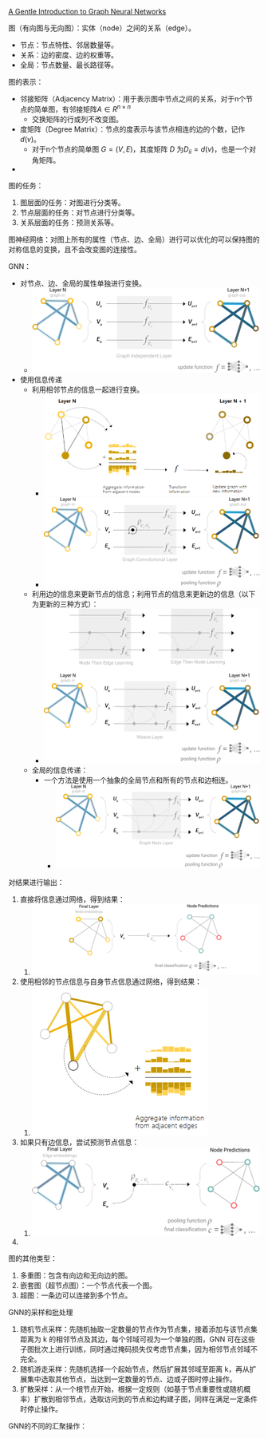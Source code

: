 [A Gentle Introduction to Graph Neural Networks](https://distill.pub/2021/gnn-intro/)

图（有向图与无向图）：实体（node）之间的关系（edge）。

+ 节点：节点特性、邻居数量等。
+ 关系：边的密度、边的权重等。
+ 全局：节点数量、最长路径等。

图的表示：

+ 邻接矩阵（Adjacency Matrix）：用于表示图中节点之间的关系，对于n个节点的简单图，有邻接矩阵$A\in R^{n\times n}$
  + 交换矩阵的行或列不改变图。
+ 度矩阵（Degree Matrix）：节点的度表示与该节点相连的边的个数，记作 $d(v)$。
  + 对于n个节点的简单图 $G=(V, E)$，其度矩阵 $D$ 为$D_{ii}=d(v)$，也是一个对角矩阵。
+ 

图的任务：

1. 图层面的任务：对图进行分类等。
2. 节点层面的任务：对节点进行分类等。
3. 关系层面的任务：预测关系等。

图神经网络：对图上所有的属性（节点、边、全局）进行可以优化的可以保持图的对称信息的变换，且不会改变图的连接性。

GNN：

+ 对节点、边、全局的属性单独进行变换。
  + ![](图神经网络/arch_independent.0efb8ae7.png)
+ 使用信息传递
  + 利用相邻节点的信息一起进行变换。
    + ![](图神经网络/image-20250104161337960.png)
    + ![img](图神经网络/arch_gcn.40871750.png)
  + 利用边的信息来更新节点的信息；利用节点的信息来更新边的信息（以下为更新的三种方式）：
    + ![img](图神经网络/arch_weave.352befc0.png)
  + 全局的信息传递：
    + 一个方法是使用一个抽象的全局节点和所有的节点和边相连。
      + ![img](图神经网络/arch_graphnet.b229be6d.png)







对结果进行输出：

1. 直接将信息通过网络，得到结果：
   1. ![img](图神经网络/prediction_nodes_nodes.c2c8b4d0.png)
2. 使用相邻的节点信息与自身节点信息通过网络，得到结果：
   1. ![](图神经网络/image-20250104161200065.png)
3. 如果只有边信息，尝试预测节点信息：
   1. ![img](图神经网络/prediction_edges_nodes.e6796b8e.png)
4. 

图的其他类型：

1. 多重图：包含有向边和无向边的图。
2. 嵌套图（超节点图）：一个节点代表一个图。
3. 超图：一条边可以连接到多个节点。

GNN的采样和批处理

1. 随机节点采样：先随机抽取一定数量的节点作为节点集，接着添加与该节点集距离为 k 的相邻节点及其边，每个邻域可视为一个单独的图，GNN 可在这些子图批次上进行训练，同时通过掩码损失仅考虑节点集，因为相邻节点邻域不完全。
2. 随机游走采样：先随机选择一个起始节点，然后扩展其邻域至距离 k，再从扩展集中选取其他节点，当达到一定数量的节点、边或子图时停止操作。
3. 扩散采样：从一个根节点开始，根据一定规则（如基于节点重要性或随机概率）扩散到相邻节点，选取访问到的节点和边构建子图，同样在满足一定条件时停止操作。



GNN的不同的汇聚操作：

